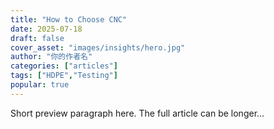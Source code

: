 ```yaml
---
title: "How to Choose CNC"
date: 2025-07-18
draft: false
cover_asset: "images/insights/hero.jpg"
author: "你的作者名"
categories: ["articles"]  
tags: ["HDPE","Testing"]  
popular: true 
---
```


Short preview paragraph here. The full article can be longer...

